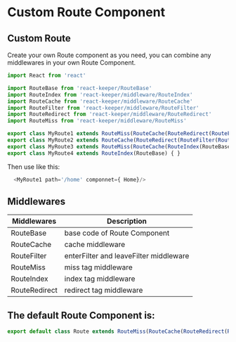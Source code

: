 # Custom Route Component
## Custom Route
  Create your own Route component as you need, you can combine any middlewares in your own Route Component. 
  ```js
  import React from 'react'

  import RouteBase from 'react-keeper/RouteBase'
  import RouteIndex from 'react-keeper/middleware/RouteIndex'
  import RouteCache from 'react-keeper/middleware/RouteCache'
  import RouteFilter from 'react-keeper/middleware/RouteFilter'
  import RouteRedirect from 'react-keeper/middleware/RouteRedirect'
  import RouteMiss from 'react-keeper/middleware/RouteMiss'

  export class MyRoute1 extends RouteMiss(RouteCache(RouteRedirect(RouteFilter(RouteIndex(RouteBase))))) { }
  export class MyRoute2 extends RouteCache(RouteRedirect(RouteFilter(RouteIndex(RouteBase)))) { }
  export class MyRoute3 extends RouteMiss(RouteCache(RouteIndex(RouteBase))) { }
  export class MyRoute4 extends RouteIndex(RouteBase) { }
  ```  

  Then use like this:  
  ```js
    <MyRoute1 path='/home' componnet={ Home}/>
  ```
  
## Middlewares  

  | Middlewares   | Description                  |  
  | ----          | ----                         |  
  | RouteBase     | base code of Route Component |  
  | RouteCache    | cache middleware |  
  | RouteFilter   | enterFilter and leaveFilter middleware |  
  | RouteMiss     | miss tag middleware|  
  | RouteIndex    | index tag middleware |  
  | RouteRedirect | redirect tag middleware |  
  

## The default Route Component is: 
  ```js
  export default class Route extends RouteMiss(RouteCache(RouteRedirect(RouteFilter(RouteIndex(RouteBase))))) { }
  ```